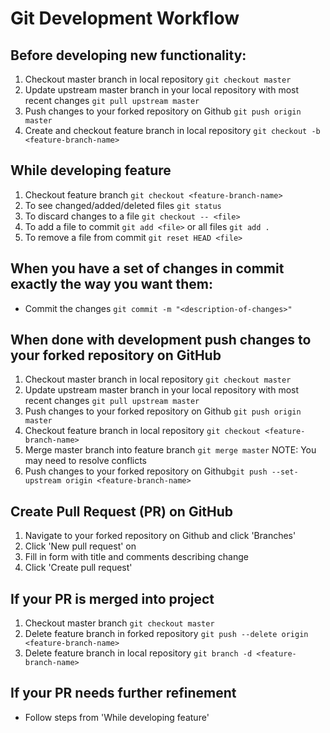 # Git Development Workflow

## Before developing new functionality:
1. Checkout master branch in local repository `git checkout master`
2. Update upstream master branch in your local repository with most recent changes `git pull upstream master`
3. Push changes to your forked repository on Github `git push origin master`
4. Create and checkout feature branch in local repository `git checkout -b <feature-branch-name>`

## While developing feature
1. Checkout feature branch `git checkout <feature-branch-name>`
2. To see changed/added/deleted files `git status`
3. To discard changes to a file `git checkout -- <file>`
4. To add a file to commit `git add <file>` or all files `git add .`
5. To remove a file from commit `git reset HEAD <file>`

## When you have a set of changes in commit exactly the way you want them:
- Commit the changes `git commit -m "<description-of-changes>"`

## When done with development push changes to your forked repository on GitHub
1. Checkout master branch in local repository `git checkout master`
2. Update upstream master branch in your local repository with most recent changes `git pull upstream master`
3. Push changes to your forked repository on Github `git push origin master`
4. Checkout feature branch in local repository `git checkout <feature-branch-name>`
5. Merge master branch into feature branch `git merge master` NOTE: You may need to resolve conflicts
6. Push changes to your forked repository on Github`git push --set-upstream origin <feature-branch-name>`

## Create Pull Request (PR) on GitHub
1. Navigate to your forked repository on Github and click 'Branches'
2. Click 'New pull request' on <feature-branch-name>
3. Fill in form with title and comments describing change
4. Click 'Create pull request'

## If your PR is merged into project
1. Checkout master branch `git checkout master`
2. Delete feature branch in forked repository `git push --delete origin <feature-branch-name>`
3. Delete feature branch in local repository `git branch -d <feature-branch-name>`

## If your PR needs further refinement
- Follow steps from 'While developing feature'